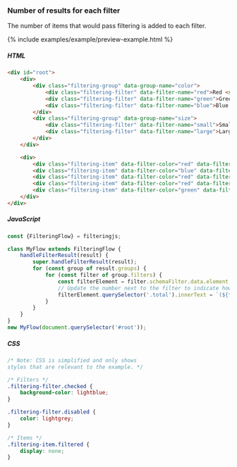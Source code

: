 ### Number of results for each filter

The number of items that would pass filtering is added to each filter.

{% include examples/example/preview-example.html %}

<div class="tabs-start"></div>

<div class="tab-title"></div>

##### HTML

<div class="tab-content"></div>

```html
<div id="root">
    <div>
        <div class="filtering-group" data-group-name="color">
            <div class="filtering-filter" data-filter-name="red">Red <span class="total"></span></div>
            <div class="filtering-filter" data-filter-name="green">Green <span class="total"></span></div>
            <div class="filtering-filter" data-filter-name="blue">Blue <span class="total"></span></div>
        </div>
        <div class="filtering-group" data-group-name="size">
            <div class="filtering-filter" data-filter-name="small">Small <span class="total"></span></div>
            <div class="filtering-filter" data-filter-name="large">Large <span class="total"></span></div>
        </div>
    </div>

    <div>
        <div class="filtering-item" data-filter-color="red" data-filter-size="small"></div>
        <div class="filtering-item" data-filter-color="blue" data-filter-size="large"></div>
        <div class="filtering-item" data-filter-color="red" data-filter-size="large"></div>
        <div class="filtering-item" data-filter-color="red" data-filter-size="small"></div>
        <div class="filtering-item" data-filter-color="green" data-filter-size="small"></div>
    </div>
</div>
```

<div class="tab-title"></div>

##### JavaScript

<div class="tab-content"></div>

```js
const {FilteringFlow} = filteringjs;

class MyFlow extends FilteringFlow {
    handleFilterResult(result) {
        super.handleFilterResult(result);
        for (const group of result.groups) {
            for (const filter of group.filters) {
                const filterElement = filter.schemaFilter.data.element;
                // Update the number next to the filter to indicate how many items are or would be filtered
                filterElement.querySelector('.total').innerText = `(${filter.possibleItems.length})`;
            }
        }
    }
}
new MyFlow(document.querySelector('#root'));

```

<div class="tab-title"></div>

##### CSS

<div class="tab-content"></div>

>

```css
/* Note: CSS is simplified and only shows
styles that are relevant to the example. */

/* Filters */
.filtering-filter.checked {
    background-color: lightblue;
}

.filtering-filter.disabled {
    color: lightgrey;
}

/* Items */
.filtering-item.filtered {
    display: none;
}
```

<div class="tabs-end"></div>

